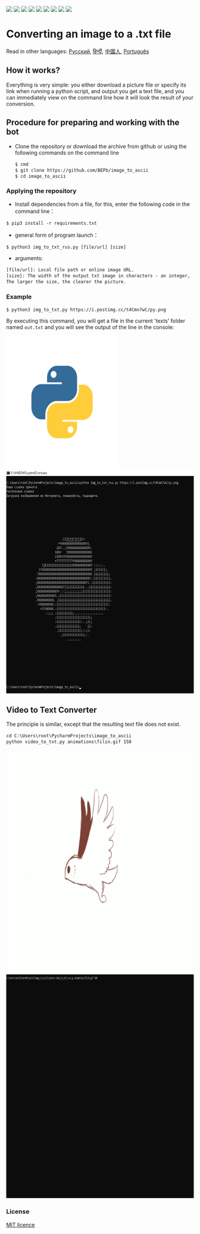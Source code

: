 <p>
  <img  src="https://img.shields.io/github/stars/BEPb/image_to_ascii" />
  <img src="https://img.shields.io/github/contributors/BEPb/image_to_ascii" />
  <img src="https://img.shields.io/github/last-commit/BEPb/image_to_ascii" />
  <img src="https://visitor-badge.laobi.icu/badge?page_id=BEPb.image_to_ascii" />
  <img src="https://img.shields.io/github/languages/count/BEPb/image_to_ascii" />
  <img src="https://img.shields.io/github/languages/top/BEPb/image_to_ascii" />

  <img src="https://img.shields.io/badge/license-MIT-blue.svg?color=f64152" />
  <img  src="https://img.shields.io/github/issues/BEPb/image_to_ascii" />
  <img  src="https://img.shields.io/github/issues-pr/BEPb/image_to_ascii" />
</p>


# Converting an image to a .txt file
Read in other languages: [Русский](README.ru.md), [हिन्दी](README.hindi.md), [中國人](README.chinese.md), [Português](README.portuguese.md)

## How it works?

Everything is very simple: you either download a picture file or specify its link when running a python script, and
output you get a text file, and you can immediately view on the command line how it will look
the result of your conversion.

## Procedure for preparing and working with the bot

* Clone the repository or download the archive from github or using the following commands on the command line

   ```commandline
   $ cmd
   $ git clone https://github.com/BEPb/image_to_ascii
   $ cd image_to_ascii
   ```

### Applying the repository
* Install dependencies from a file, for this, enter the following code in the command line：

```shell
$ pip3 install -r requirements.txt
````

* general form of program launch：

```shell
$ python3 img_to_txt_rus.py [file/url] [size]
```

* arguments:

```shell
[file/url]: Local file path or online image URL.
[size]: The width of the output txt image in characters - an integer, The larger the size, the clearer the picture.
```

### Example
```shell
$ python3 img_to_txt.py https://i.postimg.cc/t4Cmn7wC/py.png
```
By executing this command, you will get a file in the current 'texts' folder named `out.txt` and you will see the output of the line in the console:


<img src="./pictures/py.png" alt="Bot logo" width="300" height="356.5">

<img src="./pictures/png.png" alt="Bot logo" width="600" height="600">


## Video to Text Converter
The principle is similar, except that the resulting text file does not exist.

```commandline
cd C:\Users\root\PycharmProjects\image_to_ascii 
python video_to_txt.py animations\filin.gif 150
```

<img src="./animations/filin.gif" alt="Bot logo" width="800" height="600">

<img src="./animations/gif.gif" alt="Bot logo" width="800" height="600">



### License
[MIT licence](LICENSE)
